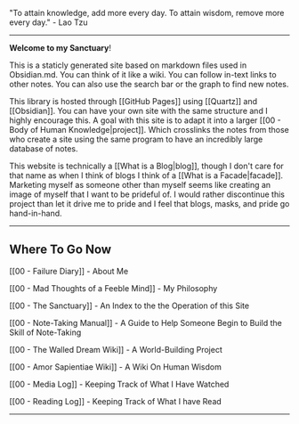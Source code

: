 "To attain knowledge, add more every day. To attain wisdom, remove more every day." - Lao Tzu

---

**Welcome to my Sanctuary**!

This is a staticly generated site based on markdown files used in Obsidian.md. You can think of it like a wiki. You can follow in-text links to other notes. You can also use the search bar or the graph to find new notes. 

This library is hosted through [[GitHub Pages]] using [[Quartz]] and [[Obsidian]]. You can have your own site with the same structure and I highly encourage this. A goal with this site is to adapt it into a larger [[00 - Body of Human Knowledge|project]]. Which crosslinks the notes from those who create a site using the same program to have an incredibly large database of notes.

This website is technically a [[What is a Blog|blog]], though I don't care for that name as when I think of blogs I think of a [[What is a Facade|facade]]. Marketing myself as someone other than myself seems like creating an image of myself that I want to be prideful of. I would rather discontinue this project than let it drive me to pride and I feel that blogs, masks, and pride go hand-in-hand.

---
## Where To Go Now

[[00 - Failure Diary]] - About Me

[[00 - Mad Thoughts of a Feeble Mind]] - My Philosophy

[[00 - The Sanctuary]] - An Index to the the Operation of this Site

[[00 - Note-Taking Manual]] - A Guide to Help Someone Begin to Build the Skill of Note-Taking

[[00 - The Walled Dream Wiki]] - A World-Building Project

[[00 - Amor Sapientiae Wiki]] - A Wiki On Human Wisdom 

[[00 - Media Log]] - Keeping Track of What I Have Watched

[[00 - Reading Log]] - Keeping Track of What I have Read

---
